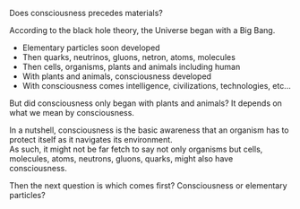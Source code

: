 Does consciousness precedes materials?

According to the black hole theory, the Universe began with a Big Bang.
- Elementary particles soon developed
- Then quarks, neutrinos, gluons, netron, atoms, molecules
- Then cells, organisms, plants and animals including human
- With plants and animals, consciousness developed
- With consciousness comes intelligence, civilizations, technologies, etc...

But did consciousness only began with plants and animals?  It depends on what we mean by consciousness.

In a nutshell, consciousness is the basic awareness that an organism has to protect itself as it navigates its environment.  
As such, it might not be far fetch to say not only organisms but cells, molecules, atoms, neutrons, gluons, quarks, might also have consciousness.

Then the next question is which comes first?  Consciousness or elementary particles?
